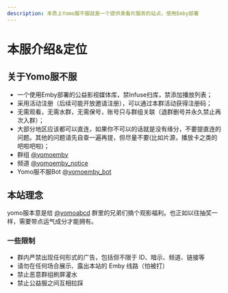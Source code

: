 ```yaml
---
description: 本质上Yomo服不服就是一个提供臭看片服务的站点，使用Emby部署
---
```


# 本服介绍&定位

## 关于Yomo服不服

* 一个使用Emby部署的公益影视媒体库，禁Infuse扫库，禁添加播放列表；
* 采用活动注册（后续可能开放邀请注册），可以通过本群活动获得注册码；
* 无需观看，无需水群，无需保号，账号只与群组关联（退群删号并永久禁止再次入群）；
* 大部分地区应该都可以直连，如果你不可以的话就是没有缘分，不要提直连的问题。其他的问题请先自查一遍再提，但尽量不要(比如片源，播放卡之类的吧啦吧啦)；
* 群组 [@yomoemby](https://t.me/yomoemby)
* 频道  [@yomoemby\_notice](https://t.me/yomoemby\_notice)
* Yomo服不服Bot [@yomoemby\_bot](https://t.me/yomoemby\_bot)

## 本站理念

yomo服本意是给 [@yomoabcd](https://t.me/yomoabcd) 群里的兄弟们搞个观影福利。也正如以往抽奖一样，需要带点运气成分才能拥有。

### 一些限制 <a href="#ru-qun-xu-zhi" id="ru-qun-xu-zhi"></a>

* 群内严禁出现任何形式的广告，包括但不限于 ID、暗示、频道、链接等
* 请勿在任何场合展示、露出本站的 Emby 线路（怕被打）
* 禁止恶意群组刷屏灌水
* 禁止公益服之间互相拉踩
